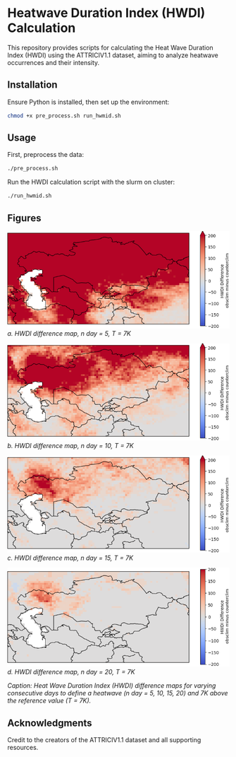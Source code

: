 # Heatwave Duration Index (HWDI) Calculation

This repository provides scripts for calculating the Heat Wave Duration Index (HWDI) using the ATTRICIV1.1 dataset, aiming to analyze heatwave occurrences and their intensity.

## Installation

Ensure Python is installed, then set up the environment:

```bash
chmod +x pre_process.sh run_hwmid.sh
```

## Usage
First, preprocess the data:

```bash
./pre_process.sh
```
Run the HWDI calculation script with the slurm on cluster:
```bash
./run_hwmid.sh
```

## Figures

![HWDI for 5 days](HWDI_Difference_Map_5_7.png)  
*a. HWDI difference map, n day = 5, T = 7K*

![HWDI for 10 days](HWDI_Difference_Map_10_7.png)  
*b. HWDI difference map, n day = 10, T = 7K*

![HWDI for 15 days](HWDI_Difference_Map_15_7.png)  
*c. HWDI difference map, n day = 15, T = 7K*

![HWDI for 20 days](HWDI_Difference_Map_20_7.png)  
*d. HWDI difference map, n day = 20, T = 7K*

*Caption: Heat Wave Duration Index (HWDI) difference maps for varying consecutive days to define a heatwave (n day = 5, 10, 15, 20) and 7K above the reference value (T = 7K).*

## Acknowledgments

Credit to the creators of the ATTRICIV1.1 dataset and all supporting resources.
